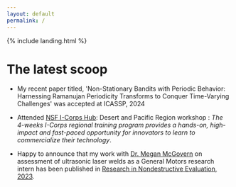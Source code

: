```yaml
---
layout: default
permalink: /
---
```


{% include landing.html %}

# The latest scoop
* My recent paper titled, 'Non-Stationary Bandits with Periodic Behavior: Harnessing Ramanujan Periodicity Transforms to Conquer Time-Varying Challenges'  was accepted at ICASSP, 2024

* Attended [NSF I-Corps Hub](https://desertpacificicorps.org): Desert and Pacific Region workshop : *The 4-weeks I-Corps regional training program provides a hands-on, high-impact and fast-paced opportunity for innovators to learn to commercialize their technology*. 

* Happy to announce that my work with [Dr. Megan McGovern](https://scholar.google.com/citations?user=nat2K_kAAAAJ&hl=en) on assessment of ultrasonic laser welds as a General Motors research intern has been published in [Research in Nondestructive Evaluation, 2023](https://doi.org/10.1080/09349847.2023.2195369).  
